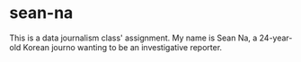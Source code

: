 # sean-na
This is a data journalism class' assignment. 
My name is Sean Na, a 24-year-old Korean journo wanting to be an investigative reporter.
